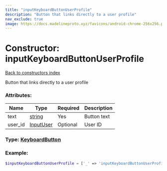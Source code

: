 ```yaml
---
title: "inputKeyboardButtonUserProfile"
description: "Button that links directly to a user profile"
nav_exclude: true
image: https://docs.madelineproto.xyz/favicons/android-chrome-256x256.png
---
```

# Constructor: inputKeyboardButtonUserProfile  
[Back to constructors index](/API_docs/constructors/index.html)



Button that links directly to a user profile

### Attributes:

| Name     |    Type       | Required | Description |
|----------|---------------|----------|-------------|
|text|[string](/API_docs/types/string.html) | Yes|Button text|
|user\_id|[InputUser](/API_docs/types/InputUser.html) | Optional|User ID|



### Type: [KeyboardButton](/API_docs/types/KeyboardButton.html)


### Example:

```php
$inputKeyboardButtonUserProfile = ['_' => 'inputKeyboardButtonUserProfile', 'text' => 'string', 'user_id' => InputUser];
```  
